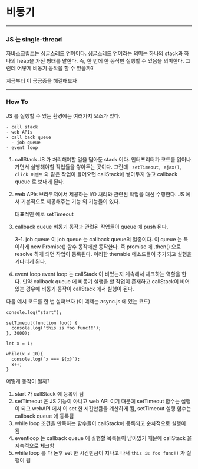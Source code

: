 # 비동기

---

### JS 는 single-thread

자바스크립트는 싱글스레드 언어이다.
싱글스레드 언어라는 의미는 하나의 stack과 하나의 heap을 가진 형태를 말한다. 즉, 한 번에 한 동작만 실행할 수 있음을 의미한다.
그런데 어떻게 비동기 동작을 할 수 있을까?

지금부터 이 궁금증을 해결해보자

---

### How To

JS 를 실행할 수 있는 환경에는 여러가지 요소가 있다.

```
- call stack
- web APIs
- call back queue
  - job queue
- event loop
```

1. callStack
   JS 가 처리해야할 일을 담아둔 stack 이다. 인터프리터가 코드를 읽어나가면서 실행해야할 작업들을 쌓아두는 곳이다.
   그런데 ` setTimeout, ajax(), click 이벤트` 와 같은 작업이 들어오면 callStack에 쌓아두지 않고 callback queue 로 보내게 된다.

2. web APIs
   브라우저에서 제공하는 I/O 처리와 관련된 작업을 대신 수행한다. JS 에서 기본적으로 제공해주는 기능 외 기능들이 있다.

   대표적인 예로 setTimeout

3. callback queue
   비동기 동작과 관련된 작업들이 queue 에 push 된다.

   3-1. job queue
   이 job queue 는 callback queue의 일종이다. 이 queue 는 특이하게 new Promise() 함수 동작에만 동작한다. 즉 promise 에 .then() 으로 resolve 하게 되면 작업이 등록된다.
   이러한 thenable 메소드들이 추가되고 실행을 기다리게 된다.

4. event loop
   event loop 는 callStack 이 비었는지 계속해서 체크하는 역할을 한다. 만약 callback queue 에 비동기 실행을 할 작업이 존재하고 callStack이 비어 있는 경우에 비동기 동작이 callStack 에서 실행이 된다.

다음 예시 코드를 한 번 살펴보자
(이 예제는 async.js 에 있는 코드)

```
console.log("start");

setTimeout(function foo() {
  console.log("this is foo func!!");
}, 3000);

let x = 1;

while(x < 10){
  console.log(`x === ${x}`);
  x++;
}
```

어떻게 동작이 될까?

1. start 가 callStack 에 등록이 됨
2. setTimeout 은 JS 기능이 아니고 web API 이기 때문에 setTimeout 함수는 실행이 되고 webAPI 에서 이 set 한 시간만큼을 계산하게 됨, setTimeout 실행 함수는 callback queue 에 등록됨
3. while loop 조건을 만족하는 함수들이 callStack에 등록되고 순차적으로 실행이 됨
4. eventloop 는 callback queue 에 실행할 목록들이 남아있기 때문에 callStack 을 지속적으로 체크함
5. while loop 를 다 돈후 set 한 시간만큼이 지나고 나서 `this is foo func!!` 가 실행이 됨
